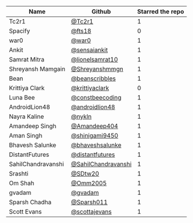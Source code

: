 | Name               | Github                                                        | Starred the repo |
| -----------------  | ------------------------------------------------------------- | ---------------- |
| Tc2r1              | [@Tc2r1](https://github.com/Tc2r1)                            | 1                |
| Spacify            | [@fts18](https://github.com/fts18)                            | 0                |
| war0               | [@war0](https://github.com/war0)                              | 1                |
| Ankit              | [@sensaiankit](https://github.com/sensaiankit)                | 1                |
| Samrat Mitra       | [@lionelsamrat10](https://github.com/lionelsamrat10)          | 1                |
| Shreyansh Mamgain  | [@Shreyanshmmgn](https://github.com/Shreyanshmmgn)            | 1                |
| Bean               | [@beanscribbles](https://github.com/beanscribbles)            | 1                |
| Krittiya Clark     | [@krittiyaclark](https://github.com/krittiyaclark)            | 0                |
| Luna Bee           | [@constbeecoding](https://github.com/constbeecoding)          | 1                |
| AndroidLion48      | [@androidlion48](https://github.com/androidlion48)            | 1                |
| Nayra Kaline       | [@nykln](https://github.com/nykln)                            | 1                |
| Amandeep Singh     | [@Amandeep404](https://github.com/Amandeep404)                | 1                |
| Aman Singh         | [@shinigami9450](https://github.com/shinigami9450)            | 1                |
| Bhavesh Salunke    | [@bhaveshsalunke](https://github.com/BhaveshSalunke)          | 1                |
| DistantFutures     | [@distantfutures](https://github.com/distantfutures)          | 1                |
| SahilChandravanshi | [@SahilChandravanshi](https://github.com/SahilChandravanshi/) | 1                |
| Srashti            | [@SDtw20](https://github.com/SDtw20)                          | 1                |
| Om Shah            | [@Omm2005](https://github.com/Omm2005)                        | 1                |
| gvadam             | [@gvadam](https://github.com/gvadam)                          | 1                |
| Sparsh Chadha      | [@Sparsh011](https://github.com/Sparsh011)                    | 1                |
| Scott Evans        | [@scottajevans](https://github.com/scottajevans)              | 1                |
